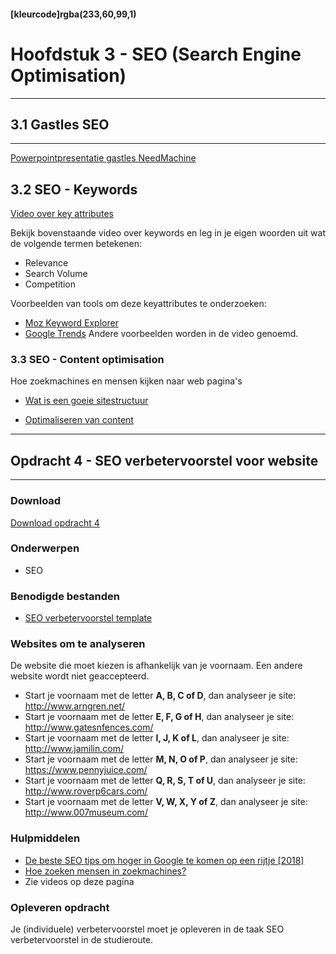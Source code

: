 #### [kleurcode]rgba(233,60,99,1)

# Hoofdstuk 3 - SEO (Search Engine Optimisation)

---
## 3.1 Gastles SEO 
---

<a target="_new" href="https://elo.kw1c.nl/CMS/Studie/811%20ICT-Academie/811%20VakkenInhoud/%5BK.07%20FrD%5D%20Keuzedeel%20%5BK0722%5D%20Frontend%20development/25187%20%C2%A0%20Applicatie-%20en%20mediaontwikkelaar/Periode%2007/Productie/01.%20Reader/Needmachine-maart2019.pptx">Powerpointpresentatie gastles NeedMachine</a>


## 3.2 SEO - Keywords


<a href='https://elo.kw1c.nl/CMS/Studie/811%20ICT-Academie/811%20VakkenInhoud/%5BK.07%20FrD%5D%20Keuzedeel%20%5BK0722%5D%20Frontend%20development/25187%20%C2%A0%20Applicatie-%20en%20mediaontwikkelaar/Periode%2007/Productie/737788_02_04_XR30_keyattributes.mp4'>Video over key attributes</a>

Bekijk bovenstaande video over keywords en leg in je eigen woorden uit wat de volgende termen betekenen:

- Relevance 
- Search Volume
- Competition

Voorbeelden van tools om deze keyattributes te onderzoeken:
- <a href="https://moz.com/explorer" target="_blank">Moz Keyword Explorer</a>
- <a href="https://trends.google.nl" target="_blank">Google Trends</a>
Andere voorbeelden worden in de video genoemd.

### 3.3 SEO - Content optimisation

Hoe zoekmachines en mensen kijken naar web pagina's

- <a href="https://elo.kw1c.nl/CMS/Studie/811%20ICT-Academie/811%20VakkenInhoud/%5BK.07%20FrD%5D%20Keuzedeel%20%5BK0722%5D%20Frontend%20development/25187%20%C2%A0%20Applicatie-%20en%20mediaontwikkelaar/Periode%2007/Productie/737788_03_02_MM30_Optsitestructure.mp4">Wat is een goeie sitestructuur</a>

- <a href="https://elo.kw1c.nl/CMS/Studie/811%20ICT-Academie/811%20VakkenInhoud/%5BK.07%20FrD%5D%20Keuzedeel%20%5BK0722%5D%20Frontend%20development/25187%20%C2%A0%20Applicatie-%20en%20mediaontwikkelaar/Periode%2007/Productie/737788_03_04_XR30_opttext.mp4">Optimaliseren van content</a>

---
## Opdracht 4 - SEO verbetervoorstel voor website
---

### Download
<a href="https://elo.kw1c.nl/CMS/Studie/811%20ICT-Academie/811%20VakkenInhoud/%5BK.07%20FrD%5D%20Keuzedeel%20%5BK0722%5D%20Frontend%20development/25187%20%C2%A0%20Applicatie-%20en%20mediaontwikkelaar/Periode%2007/Productie/02.%20Opdrachten/FD%20-%20Opdracht%204%20-%20SEO.pdf" target="_blank">Download opdracht 4</a>

### Onderwerpen
*   SEO

### Benodigde bestanden
*   <a href="https://elo.kw1c.nl/CMS/Studie/811%20ICT-Academie/811%20VakkenInhoud/%5BK.07%20FrD%5D%20Keuzedeel%20%5BK0722%5D%20Frontend%20development/25187%20%C2%A0%20Applicatie-%20en%20mediaontwikkelaar/Periode%2007/Productie/02.%20Opdrachten/FD%20-%20Opdracht%204%20-%20SEO%20verbetervoorstel.docx" target="_blank">SEO verbetervoorstel template</a>

### Websites om te analyseren
De website die moet kiezen is afhankelijk van je voornaam. Een andere website wordt niet geaccepteerd.
* Start je voornaam met de letter <strong>A, B, C of D</strong>, dan analyseer je site: <a href="http://www.arngren.net" target="_blank">http://www.arngren.net/</a>
* Start je voornaam met de letter <strong>E, F, G of H</strong>, dan analyseer je site: <a href="http://www.gatesnfences.com/" target="_blank">http://www.gatesnfences.com/</a>
* Start je voornaam met de letter <strong>I, J, K of L</strong>, dan analyseer je site: <a href="http://www.jamilin.com/" target="_blank">http://www.jamilin.com/</a>
* Start je voornaam met de letter <strong>M, N, O of P</strong>, dan analyseer je site: <a href="https://www.pennyjuice.com/" target="_blank">https://www.pennyjuice.com/</a>
* Start je voornaam met de letter <strong>Q, R, S, T of U</strong>, dan analyseer je site: <a href="http://www.roverp6cars.com/" target="_blank">http://www.roverp6cars.com/</a>
* Start je voornaam met de letter <strong>V, W, X, Y of Z</strong>, dan analyseer je site: <a href="http://www.007museum.com/" target="_blank">http://www.007museum.com/</a>

### Hulpmiddelen
*   <a href="https://000.nl/seo-tips/" target="_blank">De beste SEO tips om hoger in Google te komen op een rijtje [2018]</a>
*   <a href="https://www.answerthepublic.com/" target="_blank">Hoe zoeken mensen in zoekmachines?</a>
*   Zie videos op deze pagina


### Opleveren opdracht

Je (individuele) verbetervoorstel moet je opleveren in de taak SEO verbetervoorstel in de studieroute.